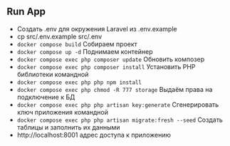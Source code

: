 ## Run App

- Создать .env для окружения Laravel из .env.example
- cp src/.env.example src/.env
- ```docker compose build``` Собираем проект
- ```docker compose up -d``` Поднимаем контейнер
- ```docker compose exec php composer update``` Обновить композер
- ```docker compose exec php composer install``` Установить PHP библиотеки командной
- ```docker compose exec php php npm install```
- ```docker compose exec php chmod -R 777 storage``` Выдаём права на подключение к БД
- ```docker compose exec php php artisan key:generate``` Сгенерировать ключ приложения командной 
- ```docker compose exec php php artisan migrate:fresh --seed``` Создать таблицы и заполнить их данными
- http://localhost:8001 адрес доступа к приложению